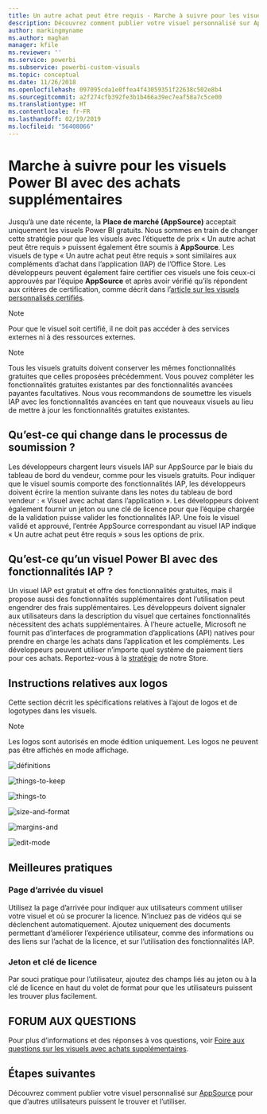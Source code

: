 ```yaml
---
title: Un autre achat peut être requis - Marche à suivre pour les visuels Power BI
description: Découvrez comment publier votre visuel personnalisé sur AppSource pour que d’autres utilisateurs puissent le trouver et l’utiliser après l’avoir acheté.
author: markingmyname
ms.author: maghan
manager: kfile
ms.reviewer: ''
ms.service: powerbi
ms.subservice: powerbi-custom-visuals
ms.topic: conceptual
ms.date: 11/26/2018
ms.openlocfilehash: 097095cda1e0ffea4f43059351f22638c502e8b4
ms.sourcegitcommit: a2f274cfb392fe3b1b466a39ec7eaf58a7c5ce00
ms.translationtype: HT
ms.contentlocale: fr-FR
ms.lasthandoff: 02/19/2019
ms.locfileid: "56408066"
---
```

# <a name="guidelines-for-power-bi-visuals-with-additional-purchases"></a>Marche à suivre pour les visuels Power BI avec des achats supplémentaires

Jusqu’à une date récente, la **Place de marché (AppSource)** acceptait uniquement les visuels Power BI gratuits. Nous sommes en train de changer cette stratégie pour que les visuels avec l’étiquette de prix « Un autre achat peut être requis » puissent également être soumis à **AppSource**. Les visuels de type « Un autre achat peut être requis » sont similaires aux compléments d’achat dans l’application (IAP) de l’Office Store. Les développeurs peuvent également faire certifier ces visuels une fois ceux-ci approuvés par l’équipe **AppSource** et après avoir vérifié qu’ils répondent aux critères de certification, comme décrit dans l’[article sur les visuels personnalisés certifiés](../power-bi-custom-visuals-certified.md).

> [!Note]
> Pour que le visuel soit certifié, il ne doit pas accéder à des services externes ni à des ressources externes.

> [!Note]
> Tous les visuels gratuits doivent conserver les mêmes fonctionnalités gratuites que celles proposées précédemment. Vous pouvez compléter les fonctionnalités gratuites existantes par des fonctionnalités avancées payantes facultatives. Nous vous recommandons de soumettre les visuels IAP avec les fonctionnalités avancées en tant que nouveaux visuels au lieu de mettre à jour les fonctionnalités gratuites existantes.


## <a name="whats-changing-in-the-submission-process"></a>Qu’est-ce qui change dans le processus de soumission ?

Les développeurs chargent leurs visuels IAP sur AppSource par le biais du tableau de bord du vendeur, comme pour les visuels gratuits. Pour indiquer que le visuel soumis comporte des fonctionnalités IAP, les développeurs doivent écrire la mention suivante dans les notes du tableau de bord vendeur : « Visuel avec achat dans l’application ». Les développeurs doivent également fournir un jeton ou une clé de licence pour que l’équipe chargée de la validation puisse valider les fonctionnalités IAP. Une fois le visuel validé et approuvé, l’entrée AppSource correspondant au visuel IAP indique « Un autre achat peut être requis » sous les options de prix.

## <a name="what-is-a-power-bi-visual-with-iap-features"></a>Qu’est-ce qu’un visuel Power BI avec des fonctionnalités IAP ?

Un visuel IAP est gratuit et offre des fonctionnalités gratuites, mais il propose aussi des fonctionnalités supplémentaires dont l’utilisation peut engendrer des frais supplémentaires. Les développeurs doivent signaler aux utilisateurs dans la description du visuel que certaines fonctionnalités nécessitent des achats supplémentaires. À l’heure actuelle, Microsoft ne fournit pas d’interfaces de programmation d’applications (API) natives pour prendre en charge les achats dans l’application et les compléments. Les développeurs peuvent utiliser n’importe quel système de paiement tiers pour ces achats. Reportez-vous à la [stratégie](https://docs.microsoft.com/office/dev/store/validation-policies#2-apps-or-add-ins-can-display-certain-ads) de notre Store.

## <a name="logo-guidelines"></a>Instructions relatives aux logos

Cette section décrit les spécifications relatives à l’ajout de logos et de logotypes dans les visuels.

> [!NOTE]
> Les logos sont autorisés en mode édition uniquement. Les logos ne peuvent pas être affichés en mode affichage.

![définitions](media/office-store-in-app-purchase-visual-guidelines/definitions.png)

![things-to-keep](media/office-store-in-app-purchase-visual-guidelines/things-to-keep-in-mind.png)

![things-to](media/office-store-in-app-purchase-visual-guidelines/things-to-avoid.png)

![size-and-format ](media/office-store-in-app-purchase-visual-guidelines/size-and-format.png)

![margins-and](media/office-store-in-app-purchase-visual-guidelines/margins-and-sizes.png)

![edit-mode](media/office-store-in-app-purchase-visual-guidelines/logos-in-edit-mode.png)

## <a name="best-practices"></a>Meilleures pratiques

### <a name="visual-landing-page"></a>Page d’arrivée du visuel

Utilisez la page d’arrivée pour indiquer aux utilisateurs comment utiliser votre visuel et où se procurer la licence. N’incluez pas de vidéos qui se déclenchent automatiquement. Ajoutez uniquement des documents permettant d’améliorer l’expérience utilisateur, comme des informations ou des liens sur l’achat de la licence, et sur l’utilisation des fonctionnalités IAP.

### <a name="license-key-and-token"></a>Jeton et clé de licence

Par souci pratique pour l’utilisateur, ajoutez des champs liés au jeton ou à la clé de licence en haut du volet de format pour que les utilisateurs puissent les trouver plus facilement.

## <a name="faq"></a>FORUM AUX QUESTIONS

Pour plus d’informations et des réponses à vos questions, voir [Foire aux questions sur les visuels avec achats supplémentaires](https://docs.microsoft.com/power-bi/power-bi-custom-visuals-faq#visuals-with-additional-purchases).

## <a name="next-steps"></a>Étapes suivantes

Découvrez comment publier votre visuel personnalisé sur [AppSource](office-store.md) pour que d’autres utilisateurs puissent le trouver et l’utiliser.
